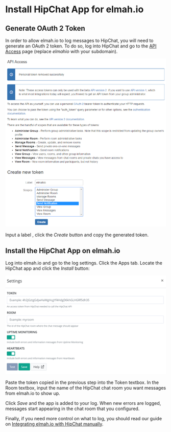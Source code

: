 # Install HipChat App for elmah.io

## Generate OAuth 2 Token

In order to allow elmah.io to log messages to HipChat, you will need to generate an OAuth 2 token. To do so, log into HipChat and go to the [API Access](https://elmahio.hipchat.com/account/api) page (replace *elmahio* with your subdomain).

![OAuth Tokens Page](/images/apps/hipchat/generate_token.png)

Input a label , click the *Create* button and copy the generated token.

## Install the HipChat App on elmah.io

Log into elmah.io and go to the log settings. Click the Apps tab. Locate the HipChat app and click the *Install* button:

![Install HipChat App](/images/apps/hipchat/install_hipchat.png)

Paste the token copied in the previous step into the Token textbox. In the Room textbox, input the name of the HipChat chat room you want messages from elmah.io to show up.

Click *Save* and the app is added to your log. When new errors are logged, messages start appearing in the chat room that you configured.

Finally, if you need more control on what to log, you should read our guide on [Integrating elmah.io with HipChat manually](http://docs.elmah.io/integrate-elmah-io-with-hipchat/).